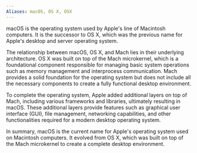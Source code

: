 ```yaml
---
Aliases: macOS, OS X, OSX
---
```


macOS is the operating system used by Apple's line of Macintosh computers. It is the successor to OS X, which was the previous name for Apple's desktop and server operating system.

The relationship between macOS, OS X, and Mach lies in their underlying architecture. OS X was built on top of the Mach microkernel, which is a foundational component responsible for managing basic system operations such as memory management and interprocess communication. Mach provides a solid foundation for the operating system but does not include all the necessary components to create a fully functional desktop environment.

To complete the operating system, Apple added additional layers on top of Mach, including various frameworks and libraries, ultimately resulting in macOS. These additional layers provide features such as graphical user interface (GUI), file management, networking capabilities, and other functionalities required for a modern desktop operating system.

In summary, macOS is the current name for Apple's operating system used on Macintosh computers. It evolved from OS X, which was built on top of the Mach microkernel to create a complete desktop environment.